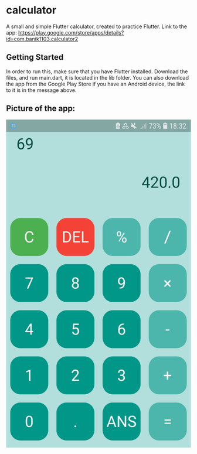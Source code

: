 # calculator

A small and simple Flutter calculator, created to practice Flutter. Link to the app: https://play.google.com/store/apps/details?id=com.banik1103.calculator2

## Getting Started

In order to run this, make sure that you have Flutter installed. Download the files, and run main.dart, it is located in the lib folder. You can also download the app from the Google Play Store if you have an Android device, the link to it is in the message above.

## Picture of the app:

![](Screenshot-for-Readme/calculator-app-screenhot.jpg)
